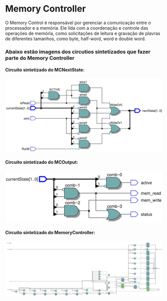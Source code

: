 # Memory Controller

O Memory Control é responsável por gerenciar a comunicação entre o processador e a memória. Ele lida com a coordenação e controle das operações de memória, como solicitações de leitura e gravação de plavras de diferentes tamanhos, como byte, half-word, word e double word.

### Abaixo estão imagens dos circutios sintetizados que fazer parte do Memory Controller

#### Circuito sintetizado do MCNextState:
![MCNextState](MCNextState.JPG)

#### Circuito sintetizado do MCOutput:
![MCOutput](MCOutput.JPG)

#### Circuito sintetizado do MemoryController:
![MemoryController](MemoryController.JPG)

